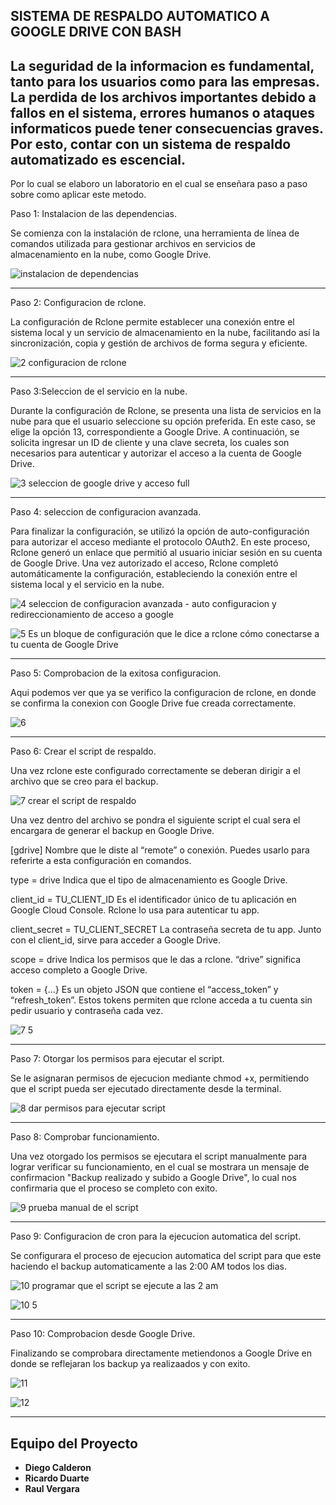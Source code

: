 SISTEMA DE RESPALDO AUTOMATICO A GOOGLE DRIVE CON BASH
----------------------------------------------------
La seguridad de la informacion es fundamental, tanto para los usuarios como para las empresas.
La perdida de los archivos importantes debido a fallos en el sistema, errores humanos
o ataques informaticos puede tener consecuencias graves. Por esto, contar con un sistema 
de respaldo automatizado es escencial.
----------------------------------------------------
Por lo cual se elaboro un laboratorio en el cual se enseñara paso a paso sobre como aplicar este metodo.

Paso 1: Instalacion de las dependencias.

Se comienza con la instalación de rclone, una herramienta de línea de comandos utilizada para gestionar archivos en servicios de almacenamiento en la nube, como Google Drive.

![instalacion de dependencias](https://github.com/user-attachments/assets/5161c9c8-e712-4393-b031-bc472122fb4f)

----------------------------------------------------
Paso 2: Configuracion de rclone.

La configuración de Rclone permite establecer una conexión entre el sistema local y un servicio de almacenamiento en la nube, facilitando así la sincronización, copia y gestión de archivos de forma segura y eficiente.

![2 configuracion de rclone](https://github.com/user-attachments/assets/555a0f3c-8b61-4827-8058-a632613e6a36)

----------------------------------------------------
Paso 3:Seleccion de el servicio en la nube.

Durante la configuración de Rclone, se presenta una lista de servicios en la nube para que el usuario seleccione su opción preferida. En este caso, se elige la opción 13, correspondiente a Google Drive. A continuación, se solicita ingresar un ID de cliente y una clave secreta, los cuales son necesarios para autenticar y autorizar el acceso a la cuenta de Google Drive.

![3 seleccion de google drive y acceso full](https://github.com/user-attachments/assets/c10ab11b-d2ae-4c09-a5f6-40b7569e6484)

----------------------------------------------------
Paso 4: seleccion de configuracion avanzada.

Para finalizar la configuración, se utilizó la opción de auto-configuración para autorizar el acceso mediante el protocolo OAuth2. En este proceso, Rclone generó un enlace que permitió al usuario iniciar sesión en su cuenta de Google Drive. Una vez autorizado el acceso, Rclone completó automáticamente la configuración, estableciendo la conexión entre el sistema local y el servicio en la nube.

![4 seleccion de configuracion avanzada - auto configuracion y redireccionamiento de acceso a google](https://github.com/user-attachments/assets/0b35b6e2-ec13-4f29-8a53-c870f0cf52fc)

![5  Es un bloque de configuración que le dice a rclone cómo conectarse a tu cuenta de Google Drive](https://github.com/user-attachments/assets/14f055d9-7b09-4b18-91a8-8f5721b36cbf)

----------------------------------------------------
Paso 5: Comprobacion de la exitosa configuracion.

Aqui podemos ver que ya se verifico la configuracion de rclone, en donde se confirma la conexion con Google Drive fue creada correctamente.

![6](https://github.com/user-attachments/assets/c26a80ee-488f-4368-9272-b36f79394a51)

----------------------------------------------------
Paso 6: Crear el script de respaldo.

Una vez rclone este configurado correctamente se deberan dirigir a el archivo que se creo para el backup.

![7 crear el script de respaldo ](https://github.com/user-attachments/assets/ccc88165-1535-492a-a2a3-464b6f6725e7)

Una vez dentro del archivo se pondra el siguiente script el cual sera el encargara de generar el backup en Google Drive.

[gdrive]
Nombre que le diste al “remote” o conexión. Puedes usarlo para referirte a esta configuración en comandos.

type = drive
Indica que el tipo de almacenamiento es Google Drive.

client_id = TU_CLIENT_ID
Es el identificador único de tu aplicación en Google Cloud Console. Rclone lo usa para autenticar tu app.

client_secret = TU_CLIENT_SECRET
La contraseña secreta de tu app. Junto con el client_id, sirve para acceder a Google Drive.

scope = drive
Indica los permisos que le das a rclone. “drive” significa acceso completo a Google Drive.

token = {...}
Es un objeto JSON que contiene el “access_token” y “refresh_token”. Estos tokens permiten que rclone acceda a tu cuenta sin pedir usuario y contraseña cada vez.

![7 5](https://github.com/user-attachments/assets/e1306481-8a6c-49f7-b99d-e92bcbbbac92)

----------------------------------------------------
Paso 7: Otorgar los permisos para ejecutar el script.

Se le asignaran permisos de ejecucion mediante chmod +x, permitiendo que el script pueda ser ejecutado directamente desde la terminal. 

![8 dar permisos para ejecutar script](https://github.com/user-attachments/assets/38585b9e-7950-4237-95b3-00bdf5bfa089)

----------------------------------------------------
Paso 8: Comprobar funcionamiento.

Una vez otorgado los permisos se ejecutara el script manualmente para lograr verificar su funcionamiento, en el cual se mostrara un mensaje de confirmacion "Backup realizado y subido a Google Drive", lo cual nos confirmaria que el proceso se completo con exito.

![9 prueba manual de el script](https://github.com/user-attachments/assets/979659f5-508b-4007-aaa8-2a0cf22965dc)

----------------------------------------------------
Paso 9: Configuracion de cron para la ejecucion automatica del script.

Se configurara el proceso de ejecucion automatica del script para que este haciendo el backup automaticamente a las 2:00 AM todos los dias.

![10 programar que el script se ejecute a las 2 am](https://github.com/user-attachments/assets/7e81880a-8ac5-4520-b916-7758e3f9a1ed)

![10 5    ](https://github.com/user-attachments/assets/e3214375-8688-4fd8-b160-29a2b7d1ef26)

----------------------------------------------------
Paso 10: Comprobacion desde Google Drive.

Finalizando se comprobara directamente metiendonos a Google Drive en donde se reflejaran los backup ya realizaados y con exito.

![11](https://github.com/user-attachments/assets/c4a5d56d-806c-4814-b098-3b8a971736a4)

![12](https://github.com/user-attachments/assets/786c8cdd-caf1-4f9a-b270-340b23c1ee79)

----------------------------------------------------

## Equipo del Proyecto

- **Diego Calderon** 
- **Ricardo Duarte**
- **Raul Vergara** 
